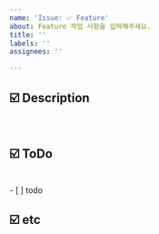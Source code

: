 ```yaml
---
name: 'Issue: ✅ Feature'
about: Feature 작업 사항을 입력해주세요.
title: ''
labels: ''
assignees: ''

---
```


## ☑️ Description
<br>
<!-- 기능 설명 해주세용 -->

## ☑️ ToDo
<br>
<!-- 해야할 일 써주세용 -->
 - [ ] todo

## ☑️ etc
